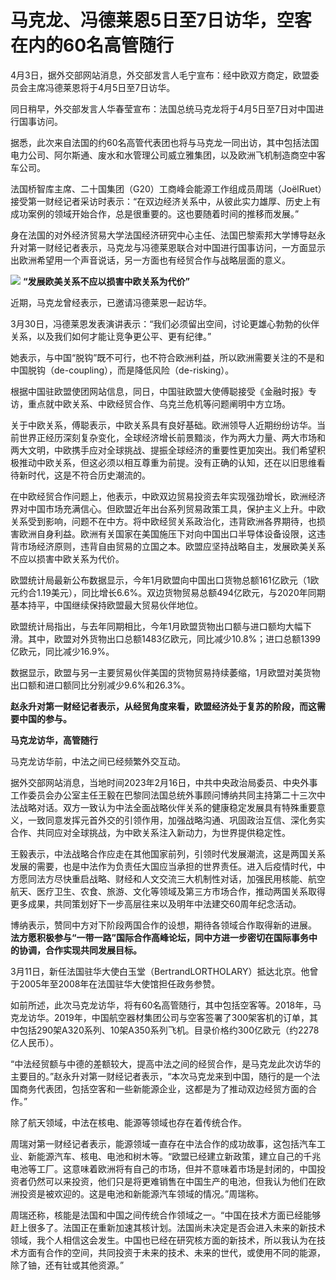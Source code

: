 # 马克龙、冯德莱恩5日至7日访华，空客在内的60名高管随行

4月3日，据外交部网站消息，外交部发言人毛宁宣布：经中欧双方商定，欧盟委员会主席冯德莱恩将于4月5日至7日访华。

同日稍早，外交部发言人华春莹宣布：法国总统马克龙将于4月5日至7日对中国进行国事访问。

据悉，此次来自法国的约60名高管代表团也将与马克龙一同出访，其中包括法国电力公司、阿尔斯通、废水和水管理公司威立雅集团，以及欧洲飞机制造商空中客车公司。

法国桥智库主席、二十国集团（G20）工商峰会能源工作组成员周瑞（JoëlRuet）接受第一财经记者采访时表示：“在双边经济关系中，从彼此实力雄厚、历史上有成功案例的领域开始合作，总是很重要的。这也要随着时间的推移而发展。”

身在法国的对外经济贸易大学法国经济研究中心主任、法国巴黎索邦大学博导赵永升对第一财经记者表示，马克龙与冯德莱恩联合对中国进行国事访问，一方面显示出欧洲希望用一个声音说话，另一方面也有经贸合作与战略层面的意义。

![](https://inews.gtimg.com/om_bt/OVjqRUT0axSvcU6TaUHuPWqrM4V8dj3X-OxVu5ZOJFPk8AA/1000)
**“发展欧美关系不应以损害中欧关系为代价”**

近期，马克龙曾经表示，已邀请冯德莱恩一起访华。

3月30日，冯德莱恩发表演讲表示：“我们必须留出空间，讨论更雄心勃勃的伙伴关系，以及我们如何才能让竞争更公平、更有纪律。”

她表示，与中国“脱钩”既不可行，也不符合欧洲利益，所以欧洲需要关注的不是和中国脱钩（de-coupling），而是降低风险（de-risking）。

根据中国驻欧盟使团网站信息，同日，中国驻欧盟大使傅聪接受《金融时报》专访，重点就中欧关系、中欧经贸合作、乌克兰危机等问题阐明中方立场。

关于中欧关系，傅聪表示，中欧关系具有良好基础。欧洲领导人近期纷纷访华。当前世界正经历深刻复杂变化，全球经济增长前景黯淡，作为两大力量、两大市场和两大文明，中欧携手应对全球挑战、提振全球经济的重要性更加突出。我们希望积极推动中欧关系，但这必须以相互尊重为前提。没有正确的认知，还在以旧思维看待新时代，这是不符合历史潮流的。

在中欧经贸合作问题上，他表示，中欧双边贸易投资去年实现强劲增长，欧洲经济界对中国市场充满信心。但欧盟近年出台系列贸易政策工具，保护主义上升。中欧关系受到影响，问题不在中方。将中欧经贸关系政治化，违背欧洲各界期待，也损害欧洲自身利益。欧洲有关国家在美国施压下对向中国出口半导体设备设限，这违背市场经济原则，违背自由贸易的立国之本。欧盟应坚持战略自主，发展欧美关系不应以损害中欧关系为代价。

欧盟统计局最新公布数据显示，今年1月欧盟向中国出口货物总额161亿欧元（1欧元约合1.19美元），同比增长6.6%。双边货物贸易总额494亿欧元，与2020年同期基本持平，中国继续保持欧盟最大贸易伙伴地位。

欧盟统计局指出，与去年同期相比，今年1月欧盟货物出口额与进口额均大幅下滑。其中，欧盟对外货物出口总额1483亿欧元，同比减少10.8%；进口总额1399亿欧元，同比减少16.9%。

数据显示，欧盟与另一主要贸易伙伴美国的货物贸易持续萎缩，1月欧盟对美货物出口额和进口额同比分别减少9.6%和26.3%。

**赵永升对第一财经记者表示，从经贸角度来看，欧盟经济处于复苏的阶段，而这需要中国的参与。**

**马克龙访华，高管随行**

马克龙访华前，中法之间已经频繁外交互动。

据外交部网站消息，当地时间2023年2月16日，中共中央政治局委员、中央外事工作委员会办公室主任王毅在巴黎同法国总统外事顾问博纳共同主持第二十三次中法战略对话。双方一致认为中法全面战略伙伴关系的健康稳定发展具有特殊重要意义，一致同意发挥元首外交的引领作用，加强战略沟通、巩固政治互信、深化务实合作、共同应对全球挑战，为中欧关系注入新动力，为世界提供稳定性。

王毅表示，中法战略合作应走在其他国家前列，引领时代发展潮流，这是两国关系发展的需要，也是中法作为负责任大国应当承担的世界责任。进入后疫情时代，中方愿同法方尽快重启战略、财经和人文交流三大机制性对话，加强民用核能、航空航天、医疗卫生、农食、旅游、文化等领域及第三方市场合作，推动两国关系取得更多成果，共同策划好下一步高层往来以及明年中法建交60周年纪念活动。

博纳表示，赞同中方对下阶段两国合作的设想，期待各领域合作取得新的进展。
**法方愿积极参与“一带一路”国际合作高峰论坛，同中方进一步密切在国际事务中的协调，合作实现共同发展目标。**

3月11日，新任法国驻华大使白玉堂（BertrandLORTHOLARY）抵达北京。他曾于2005年至2008年在法国驻华大使馆担任政务参赞。

如前所述，此次马克龙访华，将有60名高管随行，其中包括空客等。2018年，马克龙访华。2019年，中国航空器材集团公司与空客签署了300架客机的订单，其中包括290架A320系列、10架A350系列飞机。目录价格约300亿欧元（约2278亿人民币）。

“中法经贸额与中德的差额较大，提高中法之间的经贸合作，是马克龙此次访华的主要目的。”赵永升对第一财经记者表示，“本次马克龙来到中国，随行的是一个法国商务代表团，包括空客和一些新能源企业，这都是为了推动双边经贸方面的合作。”

除了航天领域，中法在核电、能源等领域也存在着传统合作。

周瑞对第一财经记者表示，能源领域一直存在中法合作的成功故事，这包括汽车工业、新能源汽车、核电、电池和树木等。“欧盟已经建立新政策，建立自己的千兆电池等工厂。这意味着欧洲将有自己的市场，但并不意味着市场是封闭的，中国投资者仍然可以来投资，他们只是将更难销售在中国生产的电池，但我认为他们在欧洲投资是被欢迎的。这是电池和新能源汽车领域的情况。”周瑞称。

周瑞还称，核能是法国和中国之间传统合作领域之一。“中国在技术方面已经能够赶上很多了。法国正在重新加速其核计划。法国尚未决定是否会进入未来的新技术领域，我个人相信这会发生。中国也已经在研究核方面的新技术，所以我认为在技术方面有合作的空间，共同投资于未来的技术、未来的世代，或使用不同的能源，除了铀，还有钍或其他资源。”

